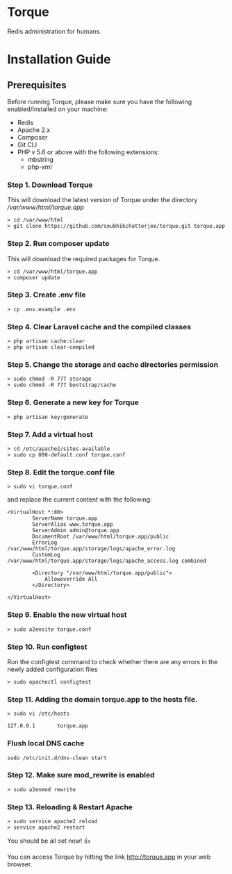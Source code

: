 # Torque
Redis administration for humans.


# Installation Guide

## Prerequisites 

Before running Torque, please make sure you have the following enabled/installed on your machine:

* Redis
* Apache 2.x
* Composer
* Git CLI
* PHP v 5.6 or above with the following extensions:
	* mbstring
	* php-xml




### Step 1. Download Torque
This will download the latest version of Torque under the directory */var/www/html/torque.app*
```
> cd /var/www/html
> git clone https://github.com/soubhikchatterjee/torque.git torque.app
```


### Step 2. Run composer update
This will download the required packages for Torque.
 ```
 > cd /var/www/html/torque.app
 > composer update
 ```



### Step 3. Create .env file
```
> cp .env.example .env
```


### Step 4. Clear Laravel cache and the compiled classes
```
> php artisan cache:clear
> php artisan clear-compiled
```


### Step 5. Change the storage and cache directories permission

```
> sudo chmod -R 777 storage
> sudo chmod -R 777 bootstrap/cache
```


### Step 6. Generate a new key for Torque
```
> php artisan key:generate
```

### Step 7. Add a virtual host
```
> cd /etc/apache2/sites-available
> sudo cp 000-default.conf torque.conf
```

### Step 8. Edit the torque.conf file 
```
> sudo vi torque.conf
```

and replace the current content with the following:
```
<VirtualHost *:80>
        ServerName torque.app
        ServerAlias www.torque.app
        ServerAdmin admin@torque.app
        DocumentRoot /var/www/html/torque.app/public
        ErrorLog /var/www/html/torque.app/storage/logs/apache_error.log
        CustomLog /var/www/html/torque.app/storage/logs/apache_access.log combined

		<Directory "/var/www/html/torque.app/public">
			Allowoverride All
		</Directory>

</VirtualHost>

```

### Step 9. Enable the new virtual host
```
> sudo a2ensite torque.conf

```

### Step 10. Run configtest
Run the configtest command to check whether there are any errors in the newly added configuration files
```
> sudo apachectl configtest
```



### Step 11. Adding the domain torque.app to the hosts file.

```
> sudo vi /etc/hosts

127.0.0.1       torque.app
```

###  Flush local DNS cache
```
sudo /etc/init.d/dns-clean start
```


### Step 12. Make sure mod_rewrite is enabled
```
> sudo a2enmod rewrite
```


### Step 13. Reloading & Restart Apache
```
> sudo service apache2 reload
> service apache2 restart

```


You should be all set now! :+1:

You can access Torque by hitting the link http://torque.app in your web browser.